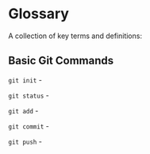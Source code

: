 # Glossary

A collection of key terms and definitions:


## Basic Git Commands

`git init` - 

`git status` - 

`git add` - 

`git commit` - 

`git push` - 
